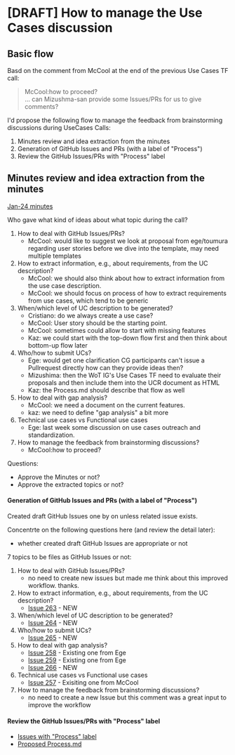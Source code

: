 # [DRAFT] How to manage the Use Cases discussion

## Basic flow
Basd on the comment from McCool at the end of the previous Use Cases TF call:
> McCool:how to proceed?<br/>
> ... can Mizushma-san provide some Issues/PRs for us to give comments?

I'd propose the following flow to manage the feedback from brainstorming discussions during UseCases Calls:
1. Minutes review and idea extraction from the minutes
2. Generation of GitHub Issues and PRs (with a label of "Process")
3. Review the GitHub Issues/PRs with "Process" label

## Minutes review and idea extraction from the minutes
[Jan-24 minutes](https://www.w3.org/2024/01/24-wot-uc-minutes.html)

Who gave what kind of ideas about what topic during the call?
1. How to deal with GitHub Issues/PRs?
    * McCool: would like to suggest we look at proposal from ege/toumura regarding user stories before we dive into the template, may need multiple templates
2. How to extract information, e.g., about requirements, from the UC description?
    * McCool: we should also think about how to extract information from the use case description.
    * McCool: we should focus on process of how to extract requirements from use cases, which tend to be generic
3. When/which level of UC description to be generated?
    * Cristiano: do we always create a use case?
    * McCool: User story should be the starting point.
    * McCool: sometimes could allow to start with missing features
    * Kaz: we could start with the top-down flow first and then think about bottom-up flow later
4. Who/how to submit UCs?
    * Ege: would get one clarification CG participants can't issue a Pullrequest directly how can they provide ideas then?
    * Mizushima: then the WoT IG's Use Cases TF need to evaluate their proposals and then include them into the UCR document as HTML
    * Kaz: the Process.md should describe that flow as well
5. How to deal with gap analysis?
    * McCool: we need a document on the current features.
    * kaz: we need to define "gap analysis" a bit more
6. Technical use cases vs Functional use cases
    * Ege: last week some discussion on use cases outreach and standardization.
7. How to manage the feedback from brainstorming discussions?
    * McCool:how to proceed?
 
Questions:
* Approve the Minutes or not?
* Approve the extracted topics or not?

#### Generation of GitHub Issues and PRs (with a label of "Process")
Created draft GitHub Issues one by on unless related issue exists.

Concentrte on the following questions here (and review the detail later):
* whether created draft GitHub Issues are appropriate or not

7 topics to be files as GitHub Issues or not:
1. How to deal with GitHub Issues/PRs?
    * no need to create new issues but made me think about this improved workflow. thanks.
2. How to extract information, e.g., about requirements, from the UC description?
    * [Issue 263](https://github.com/w3c/wot-usecases/issues/263) - NEW
3. When/which level of UC description to be generated?
    * [Issue 264](https://github.com/w3c/wot-usecases/issues/264) - NEW
4. Who/how to submit UCs?
    * [Issue 265](https://github.com/w3c/wot-usecases/issues/265) - NEW
5. How to deal with gap analysis?
    * [Issue 258](https://github.com/w3c/wot-usecases/issues/258) - Existing one from Ege
    * [Issue 259](https://github.com/w3c/wot-usecases/issues/259) - Existing one from Ege
    * [Issue 266](https://github.com/w3c/wot-usecases/issues/266) - NEW
6. Technical use cases vs Functional use cases
    * [Issue 257](https://github.com/w3c/wot-usecases/issues/257) - Exisiting one from McCool
7. How to manage the feedback from brainstorming discussions?
    * no need to create a new Issue but this comment was a great input to improve the workflow

#### Review the GitHub Issues/PRs with "Process" label
* [Issues with "Process" label](https://github.com/w3c/wot-usecases/issues?q=is%3Aissue+is%3Aopen+label%3AProcess)
* [Proposed Process.md](https://github.com/w3c/wot-usecases/blob/main/Process.md)

